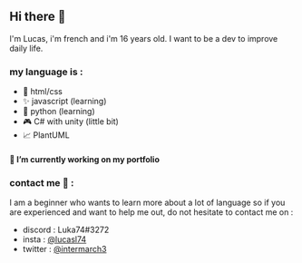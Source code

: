 ## Hi there 👋

I'm Lucas, i'm french and i'm 16 years old.
I want to be a dev to improve daily life.

### my language is :
- 🔗 html/css 
- ✨ javascript (learning)
- 🐍 python (learning) 
- 🎮 C# with unity (little bit)
- 📈 PlantUML

#### 🚧 I’m currently working on my portfolio

### contact me 📧 :
I am a beginner who wants to learn more about a lot of language so if you are experienced and want to help me out,
do not hesitate to contact me on : 
* discord : Luka74#3272
* insta : [@lucasl74](https://www.instagram.com/lucasl74/)
* twitter : [@intermarch3](https://twitter.com/intermarch3)
